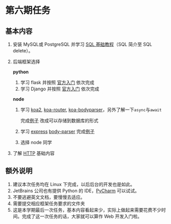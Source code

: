 # 第六期任务

## 基本内容

1. 安装 MySQL或 PostgreSQL  并学习 [SQL 基础教程](http://www.w3school.com.cn/sql/index.asp)（SQL 简介至 SQL delete）。

2. 后端框架选择

   **python**

   1. 学习 flask 并按照 [官方入门](http://flask.pocoo.org/docs/0.12/quickstart/) 依次完成
   2. 学习 Django 并按照 [官方入门](https://docs.djangoproject.com/en/2.0/intro/tutorial01/) 依次完成

   **node**

   1. 学习 [koa2](http://koajs.com), [koa-router](https://github.com/alexmingoia/koa-router), [koa-bodyparser](https://github.com/koajs/bodyparser)，另外了解一下`async`与`await` 

      完成[例子](https://github.com/koajs/examples/blob/master/blog/app.js) 改成可以存储到数据库的形式

   2. 学习 [express](http://expressjs.com/en/starter/installing.html) [body-parser](https://github.com/expressjs/body-parser) 完成[例子](https://github.com/expressjs/express/tree/master/examples/mvc)

   3. 选择 node 同学

3. 了解 [HTTP](https://developer.mozilla.org/zh-CN/docs/Web/HTTP/Overview) 基础内容

## 额外说明

1. 建议本次任务均在 Linux 下完成，以后后台的开发也是如此。
2. JetBrains 公司也有提供 Python 的 IDE，[PyCharm](https://www.jetbrains.com/pycharm/) 可以试试。
3. 不要逃避英文文档，要慢慢去适应。
4. 需要提交相应框架任务要求的文件夹
5. 这是本学期最后一次任务，基本内容看起来少，实际上做起来需要花费不少时间。完成了这一次任务的话，大家就可以算作 Web 开发入门啦。